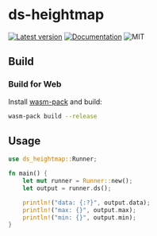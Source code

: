 # ds-heightmap

[![Latest version](https://img.shields.io/crates/v/ds-heightmap.svg)](https://crates.io/crates/ds-heightmap)
[![Documentation](https://docs.rs/ds-heightmap/badge.svg)](https://docs.rs/ds-heightmap)
![MIT](https://img.shields.io/badge/license-MIT-blue.svg)

## Build

### Build for Web

Install [wasm-pack](https://github.com/rustwasm/wasm-pack) and build:

```bash
wasm-pack build --release
```

## Usage

```rust
use ds_heightmap::Runner;

fn main() {
    let mut runner = Runner::new();
    let output = runner.ds();

    println!("data: {:?}", output.data);
    println!("max: {}", output.max);
    println!("min: {}", output.min);
}
```
